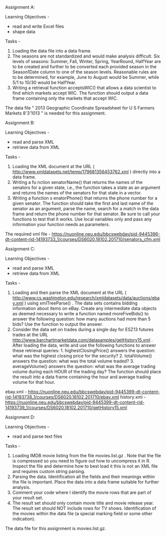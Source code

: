 Assignment A:

Learning Objectives - 
* read and write Excel files
* shape data

Tasks - 
  1. Loading the data file into a data frame.
  2. The seasons are not standardized and would make analysis difficult. Six levels of seasons: Summer, Fall, Winter, Spring, YearRound, 
  HalfYear are to be created and further to be converted each provided season in the Season1Date column to one of the season levels. 
  Reasonable rules are to be determined, for example, June to August would be Summer, while 5/1 to 10/30 would be HalfYear.
  3. Writing a retrieval function acceptsWIC() that allows a data scientist to find which markets accept WIC. The function should output 
  a data frame containing only the markets that accept WIC. 

The data file " 2013 Geographic Coordinate Spreadsheet for U S Farmers Markets 8'3'1013 " is needed for this assignment.

Assignment B:

Learning Objectives - 
* read and parse XML
* retrieve data from XML

Tasks - 
  1. Loading the XML document at the URL ( http://www.xmldatasets.net/temp/179681356453762.xml ) directly into a data frame.
  2. Writing a fu nction senatorName() that returns the names of the senators for a given state, i.e., the function takes a state as 
  an argument and returns the names of the senators for that state in a vector.
  3. Writing a function s enatorPhone() that returns the phone number for a given senator. The function should take the first and last 
  name of the senator as an argument, parse the name, search for a match in the data frame and return the phone number for that senator.
  Be sure to call your functions to test that it works. Use local variables only and pass any information your function needs as 
  parameters.

The required xml file - 
https://nuonline.neu.edu/bbcswebdav/pid-9445396-dt-content-rid-14193733_1/courses/DS6020.18102.201710/senators_cfm.xml

Assignment C:

Learning Objectives - 
* read and parse XML
* retrieve data from XML

Tasks - 
  1. Loading and then parse the XML document at the URL ( http://www.cs.washington.edu/research/xmldatasets/data/auctions/ebay.xml ) 
  using xmlTreeParse() . The data sets contains bidding information about items on eBay.
  Create any intermediate data objects as deemed necessary to write a function named moreFiveBids() to answer the following question: 
  how many auctions had more than 5 bids? Use the function to output the answer.
  2. Consider the data set on trades during a single day for ESZ13 futures trades at the URL 
  http://www.barchartmarketdata.com/datasamples/getHistory15.xml .
  After loading the data, write and use the following functions to answer these retrieval queries:
    1. highestClosingPrice() answers the question: what was the highest closing price for the security?
    2. totalVolume() answers the question: what was the total volume traded?
    3. averageVolume() answers the question: what was the average trading volume during each HOUR of the trading day? The function 
    should place the result into a data frame containing the hour and average trading volume for that hour.

ebay.xml - https://nuonline.neu.edu/bbcswebdav/pid-9445399-dt-content-rid-14193738_1/courses/DS6020.18102.201710/ebay.xml
history.xml - https://nuonline.neu.edu/bbcswebdav/pid-9445399-dt-content-rid-14193739_1/courses/DS6020.18102.201710/getHistory15.xml

Assignment D:

Learning Objectives - 
* read and parse text files

Tasks - 
  1. Loading IMDB movie listing from the file movies.list.gz . Note that the file is compressed so you need to figure out how to 
  uncompress it in R. Inspect the file and determine how to best load it this is not an XML file and requires custom string parsing.
  2. Parsing the data. Identification all the fields and their meanings within the file is important. Place the data into a data frame 
  suitable for further analysis.
  3. Comment your code where I identify the movie rows that are part of your result set.
  4. The result set should only contain movie title and movie release year. The result set should NOT include rows for TV shows. 
  Identification of the movies within the data file (a special marking field or some other indication).
 
 The data file for this assignment is movies.list.gz.
